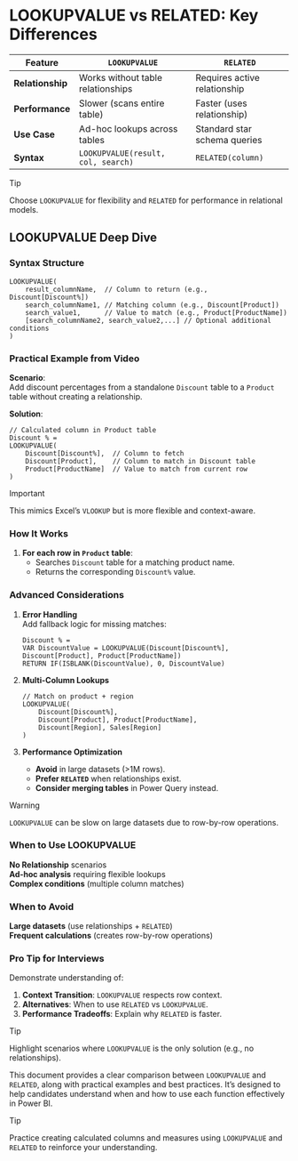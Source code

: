 # **LOOKUPVALUE vs RELATED: Key Differences**  

| **Feature**         | **`LOOKUPVALUE`**                          | **`RELATED`**                          |  
|----------------------|--------------------------------------------|----------------------------------------|  
| **Relationship**     | Works without table relationships          | Requires active relationship           |  
| **Performance**      | Slower (scans entire table)                | Faster (uses relationship)             |  
| **Use Case**         | Ad-hoc lookups across tables               | Standard star schema queries           |  
| **Syntax**           | `LOOKUPVALUE(result, col, search)`         | `RELATED(column)`                      |  

> [!TIP]  
> Choose `LOOKUPVALUE` for flexibility and `RELATED` for performance in relational models.  

## **LOOKUPVALUE Deep Dive**  

### **Syntax Structure**  

```dax  
LOOKUPVALUE(  
    result_columnName,  // Column to return (e.g., Discount[Discount%])  
    search_columnName1, // Matching column (e.g., Discount[Product])  
    search_value1,      // Value to match (e.g., Product[ProductName])  
    [search_columnName2, search_value2,...] // Optional additional conditions  
)  
```  

### **Practical Example from Video**  

**Scenario**:  
Add discount percentages from a standalone `Discount` table to a `Product` table without creating a relationship.  

**Solution**:  
```dax  
// Calculated column in Product table  
Discount % =  
LOOKUPVALUE(  
    Discount[Discount%],  // Column to fetch  
    Discount[Product],    // Column to match in Discount table  
    Product[ProductName]  // Value to match from current row  
)  
```  

> [!IMPORTANT]  
> This mimics Excel’s `VLOOKUP` but is more flexible and context-aware.  

### **How It Works**  

1. **For each row in `Product` table**:  
   - Searches `Discount` table for a matching product name.  
   - Returns the corresponding `Discount%` value.  

### **Advanced Considerations**  

1. **Error Handling**  
   Add fallback logic for missing matches:  
   ```dax  
   Discount % =  
   VAR DiscountValue = LOOKUPVALUE(Discount[Discount%], Discount[Product], Product[ProductName])  
   RETURN IF(ISBLANK(DiscountValue), 0, DiscountValue)  
   ```  

2. **Multi-Column Lookups**  
   ```dax  
   // Match on product + region  
   LOOKUPVALUE(  
       Discount[Discount%],  
       Discount[Product], Product[ProductName],  
       Discount[Region], Sales[Region]  
   )  
   ```  

3. **Performance Optimization**  
   - **Avoid** in large datasets (>1M rows).  
   - **Prefer `RELATED`** when relationships exist.  
   - **Consider merging tables** in Power Query instead.  

> [!WARNING]  
> `LOOKUPVALUE` can be slow on large datasets due to row-by-row operations.  

### **When to Use LOOKUPVALUE**  

**No Relationship** scenarios  
**Ad-hoc analysis** requiring flexible lookups  
**Complex conditions** (multiple column matches)  

### **When to Avoid**  

**Large datasets** (use relationships + `RELATED`)  
**Frequent calculations** (creates row-by-row operations)  


### **Pro Tip for Interviews**  

Demonstrate understanding of:  
1. **Context Transition**: `LOOKUPVALUE` respects row context.  
2. **Alternatives**: When to use `RELATED` vs `LOOKUPVALUE`.  
3. **Performance Tradeoffs**: Explain why `RELATED` is faster.  

> [!TIP]  
> Highlight scenarios where `LOOKUPVALUE` is the only solution (e.g., no relationships).  

This document provides a clear comparison between `LOOKUPVALUE` and `RELATED`, along with practical examples and best practices. It’s designed to help candidates understand when and how to use each function effectively in Power BI.  

> [!TIP]  
> Practice creating calculated columns and measures using `LOOKUPVALUE` and `RELATED` to reinforce your understanding.  
